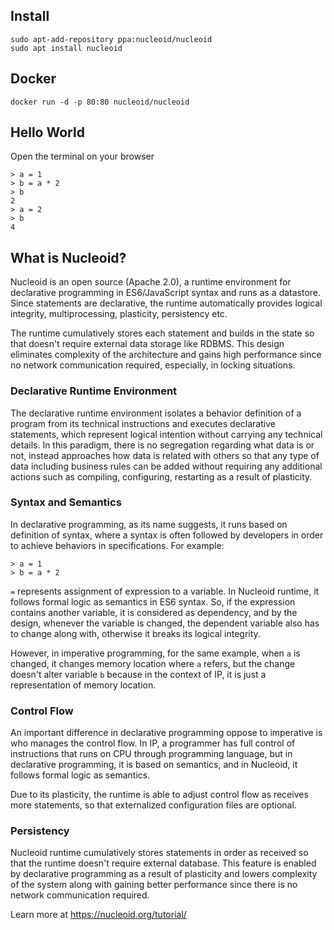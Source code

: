 ## Install

```
sudo apt-add-repository ppa:nucleoid/nucleoid
sudo apt install nucleoid
```

## Docker

```
docker run -d -p 80:80 nucleoid/nucleoid
```

## Hello World

Open the terminal on your browser

```
> a = 1
> b = a * 2
> b
2
> a = 2
> b
4
```

## What is Nucleoid?

Nucleoid is an open source (Apache 2.0), a runtime environment for declarative programming in ES6/JavaScript syntax and runs as a datastore. Since statements are declarative, the runtime automatically provides logical integrity, multiprocessing, plasticity, persistency etc.

The runtime cumulatively stores each statement and builds in the state so that doesn't require external data storage like RDBMS. This design eliminates complexity of the architecture and gains high performance since no network communication required, especially, in locking situations.

### Declarative Runtime Environment

The declarative runtime environment isolates a behavior definition of a program from its technical instructions and executes declarative statements, which represent logical intention without carrying any technical details. In this paradigm, there is no segregation regarding what data is or not, instead approaches how data is related with others so that any type of data including business rules can be added without requiring any additional actions such as compiling, configuring, restarting as a result of plasticity.

### Syntax and Semantics

In declarative programming, as its name suggests, it runs based on definition of syntax, where a syntax is often followed by developers in order to achieve behaviors in specifications. For example:

```
> a = 1
> b = a * 2
```

`=` represents assignment of expression to a variable. In Nucleoid runtime, it follows formal logic as semantics in ES6 syntax. So, if the expression contains another variable, it is considered as dependency, and by the design, whenever the variable is changed, the dependent variable also has to change along with, otherwise it breaks its logical integrity.

However, in imperative programming, for the same example, when `a` is changed, it changes memory location where `a` refers, but the change doesn't alter variable `b` because in the context of IP, it is just a representation of memory location.

### Control Flow

An important difference in declarative programming oppose to imperative is who manages the control flow. In IP, a programmer has full control of instructions that runs on CPU through programming language, but in declarative programming, it is based on semantics, and in Nucleoid, it follows formal logic as semantics.

Due to its plasticity, the runtime is able to adjust control flow as receives more statements, so that externalized configuration files are optional.

### Persistency

Nucleoid runtime cumulatively stores statements in order as received so that the runtime doesn't require external database. This feature is enabled by declarative programming as a result of plasticity and lowers complexity of the system along with gaining better performance since there is no network communication required.

Learn more at https://nucleoid.org/tutorial/
